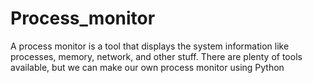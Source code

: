 # Process_monitor
A process monitor is a tool that displays the system information like processes, memory, network, and other stuff. There are plenty of tools available, but we can make our own process monitor using Python
